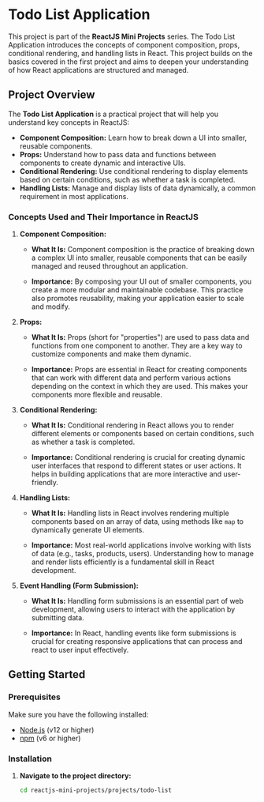 # Todo List Application

This project is part of the **ReactJS Mini Projects** series. The Todo List Application introduces the concepts of component composition, props, conditional rendering, and handling lists in React. This project builds on the basics covered in the first project and aims to deepen your understanding of how React applications are structured and managed.

## Project Overview

The **Todo List Application** is a practical project that will help you understand key concepts in ReactJS:

- **Component Composition:** Learn how to break down a UI into smaller, reusable components.
- **Props:** Understand how to pass data and functions between components to create dynamic and interactive UIs.
- **Conditional Rendering:** Use conditional rendering to display elements based on certain conditions, such as whether a task is completed.
- **Handling Lists:** Manage and display lists of data dynamically, a common requirement in most applications.

### Concepts Used and Their Importance in ReactJS

1. **Component Composition:**

   - **What It Is:** Component composition is the practice of breaking down a complex UI into smaller, reusable components that can be easily managed and reused throughout an application.

   - **Importance:** By composing your UI out of smaller components, you create a more modular and maintainable codebase. This practice also promotes reusability, making your application easier to scale and modify.

2. **Props:**

   - **What It Is:** Props (short for "properties") are used to pass data and functions from one component to another. They are a key way to customize components and make them dynamic.

   - **Importance:** Props are essential in React for creating components that can work with different data and perform various actions depending on the context in which they are used. This makes your components more flexible and reusable.

3. **Conditional Rendering:**

   - **What It Is:** Conditional rendering in React allows you to render different elements or components based on certain conditions, such as whether a task is completed.

   - **Importance:** Conditional rendering is crucial for creating dynamic user interfaces that respond to different states or user actions. It helps in building applications that are more interactive and user-friendly.

4. **Handling Lists:**

   - **What It Is:** Handling lists in React involves rendering multiple components based on an array of data, using methods like `map` to dynamically generate UI elements.

   - **Importance:** Most real-world applications involve working with lists of data (e.g., tasks, products, users). Understanding how to manage and render lists efficiently is a fundamental skill in React development.

5. **Event Handling (Form Submission):**

   - **What It Is:** Handling form submissions is an essential part of web development, allowing users to interact with the application by submitting data.

   - **Importance:** In React, handling events like form submissions is crucial for creating responsive applications that can process and react to user input effectively.

## Getting Started

### Prerequisites

Make sure you have the following installed:

- [Node.js](https://nodejs.org/) (v12 or higher)
- [npm](https://www.npmjs.com/) (v6 or higher)

### Installation

1. **Navigate to the project directory:**
   ```bash
   cd reactjs-mini-projects/projects/todo-list

